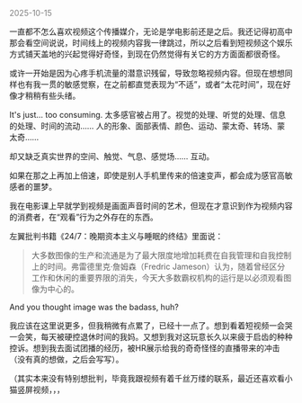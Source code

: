 <span style="color: gray;">2025-10-15</span>

一直都不怎么喜欢视频这个传播媒介，无论是学电影前还是之后。我还记得初高中那会看空间说说，时间线上的视频内容我一律跳过，所以之后看到短视频这个娱乐方式铺天盖地的兴起觉得好奇怪，到现在仍然觉得有关它的方方面面都很奇怪。

或许一开始是因为心疼手机流量的潜意识残留，导致忽略视频内容。但现在想想同样也有我一贯的敏感觉察，在之前都直觉表现为“不适”，或者“太花时间”，现在好像才稍稍有些头绪。

It's just... too consuming. 太多感官被占用了。视觉的处理、听觉的处理、信息的处理、时间的流动…… 人的形象、面部表情、颜色、运动、蒙太奇、转场、蒙太奇……

却又缺乏真实世界的空间、触觉、气息、感觉场…… 互动。

如果在那之上再加上倍速，即使是别人手机里传来的倍速变声，都会成为感官高敏感者的噩梦。

我在电影课上早就学到视频是画面声音时间的艺术，但现在才意识到作为视频内容的消费者，在“观看”行为之外存在的东西。

左翼批判书籍《24/7：晚期资本主义与睡眠的终结》里面说：

>大多数图像的生产和流通是为了最大限度地增加耗费在自我管理和自我控制上的时间。弗雷德里克·詹姆森（Fredric Jameson）认为，随着曾经区分工作和休闲的重要界限的消失，今天大多数霸权机构的运行是以必须观看图像为中心的。

And you thought image was the badass, huh?

我应该在这里说更多，但我稍微有点累了，已经十一点了。想到看着短视频一会哭一会笑，每天被硬控退休时间的我妈。又想到我对这玩意长久以来疲于启齿的种种控诉。想到我去面试团播的经历，被HR展示给我的奇奇怪怪的直播带来的冲击（没有真的想做，之后会写写）。

（其实本来没有特别想批判，毕竟我跟视频有着千丝万缕的联系，最近还喜欢看小猫竖屏视频，，，